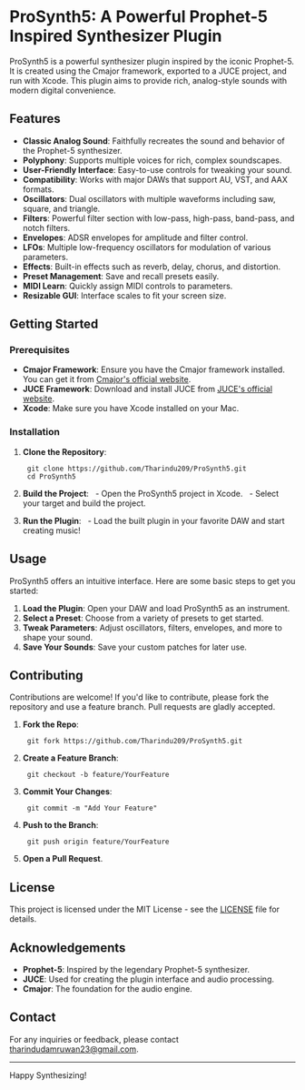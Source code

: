# ProSynth5: A Powerful Prophet-5 Inspired Synthesizer Plugin

ProSynth5 is a powerful synthesizer plugin inspired by the iconic Prophet-5. It is created using the Cmajor framework, exported to a JUCE project, and run with Xcode. This plugin aims to provide rich, analog-style sounds with modern digital convenience.

## Features

- **Classic Analog Sound**: Faithfully recreates the sound and behavior of the Prophet-5 synthesizer.
- **Polyphony**: Supports multiple voices for rich, complex soundscapes.
- **User-Friendly Interface**: Easy-to-use controls for tweaking your sound.
- **Compatibility**: Works with major DAWs that support AU, VST, and AAX formats.
- **Oscillators**: Dual oscillators with multiple waveforms including saw, square, and triangle.
- **Filters**: Powerful filter section with low-pass, high-pass, band-pass, and notch filters.
- **Envelopes**: ADSR envelopes for amplitude and filter control.
- **LFOs**: Multiple low-frequency oscillators for modulation of various parameters.
- **Effects**: Built-in effects such as reverb, delay, chorus, and distortion.
- **Preset Management**: Save and recall presets easily.
- **MIDI Learn**: Quickly assign MIDI controls to parameters.
- **Resizable GUI**: Interface scales to fit your screen size.

## Getting Started

### Prerequisites

- **Cmajor Framework**: Ensure you have the Cmajor framework installed. You can get it from [Cmajor's official website](https://cmajor.dev).
- **JUCE Framework**: Download and install JUCE from [JUCE's official website](https://juce.com).
- **Xcode**: Make sure you have Xcode installed on your Mac.

### Installation

1. **Clone the Repository**:

        git clone https://github.com/Tharindu209/ProSynth5.git
        cd ProSynth5

2. **Build the Project**:
  - Open the ProSynth5 project in Xcode.
  - Select your target and build the project.

3. **Run the Plugin**:
  - Load the built plugin in your favorite DAW and start creating music!

## Usage

ProSynth5 offers an intuitive interface. Here are some basic steps to get you started:

1. **Load the Plugin**: Open your DAW and load ProSynth5 as an instrument.
2. **Select a Preset**: Choose from a variety of presets to get started.
3. **Tweak Parameters**: Adjust oscillators, filters, envelopes, and more to shape your sound.
4. **Save Your Sounds**: Save your custom patches for later use.

## Contributing

Contributions are welcome! If you'd like to contribute, please fork the repository and use a feature branch. Pull requests are gladly accepted.

1. **Fork the Repo**:

        git fork https://github.com/Tharindu209/ProSynth5.git

2. **Create a Feature Branch**:

        git checkout -b feature/YourFeature
        

3. **Commit Your Changes**:

        git commit -m "Add Your Feature"

4. **Push to the Branch**:

        git push origin feature/YourFeature


5. **Open a Pull Request**.

## License

This project is licensed under the MIT License - see the [LICENSE](LICENSE) file for details.

## Acknowledgements

- **Prophet-5**: Inspired by the legendary Prophet-5 synthesizer.
- **JUCE**: Used for creating the plugin interface and audio processing.
- **Cmajor**: The foundation for the audio engine.

## Contact

For any inquiries or feedback, please contact [tharindudamruwan23@gmail.com](mailto:tharindudamruwan23@gmail.com).

---

Happy Synthesizing!
